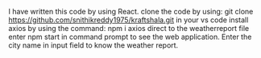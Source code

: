 I have written this code by using React.
clone the code by using: git clone https://github.com/snithikreddy1975/kraftshala.git in your vs code
install axios by using the command: npm i axios
direct to the weatherreport file
enter npm start in command prompt to see the web application.
Enter the city name in input field to know the weather report.
